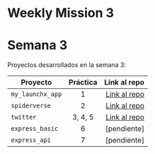 # Weekly Mission 3
# Semana 3 

Proyectos desarrollados en la semana 3:

| Proyecto | Práctica | Link al repo |
| ------------- |:-------------:| -----:|
|`my_launchx_app`|1|[Link al repo](https://github.com/RobertoSH21/primerejercicio)|
|`spiderverse`|2|[Link al repo](https://github.com/RobertoSH21/segundoejercicio)|
|`twitter`|3, 4, 5|[Link al repo](https://github.com/RobertoSH21/3-4-y-5-ejercicio)|
|`express_basic`|6|[pendiente]|
|`express_api`|7|[pendiente]|
